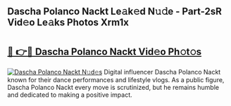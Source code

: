 ## Dascha Polanco Nackt Le𝚊k𝚎d N𝚞𝚍e - Part-2sR Vid𝚎o Le𝚊ks Photos Xrm1x

# <h2><a href="http://fb46wl.evod.top/?m=Dascha+Polanco+Nackt">🔗 👉🔴 Dascha Polanco Nackt Vid𝚎o Ph𝚘t𝚘s</a></h2>

[![Dascha Polanco Nackt N𝚞d𝚎s](https://i.imgur.com/8V9OHl7.gif)](http://fb46wl.evod.top/?m=Dascha+Polanco+Nackt)
Digital influencer Dascha Polanco Nackt known for their dance performances and lifestyle vlogs. As a public figure, Dascha Polanco Nackt every move is scrutinized, but he remains humble and dedicated to making a positive impact. 
